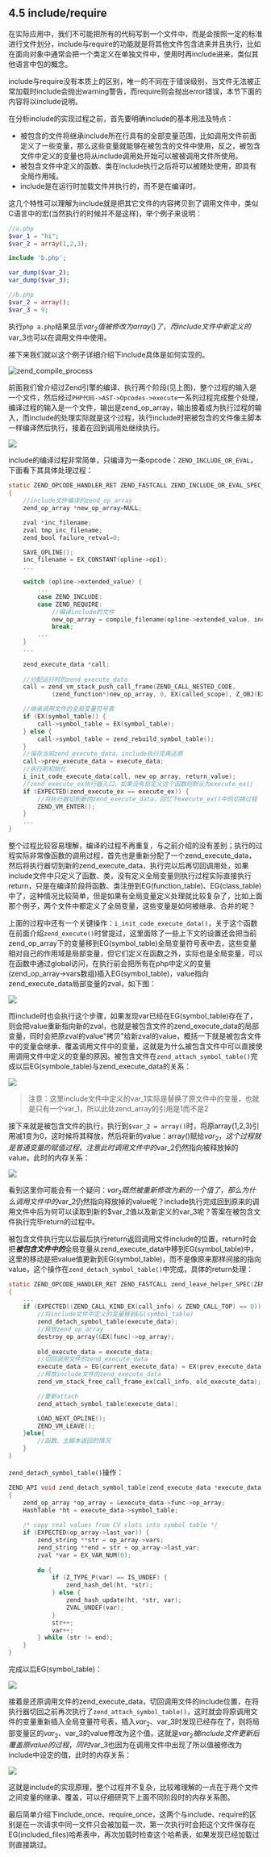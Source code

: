 ## 4.5 include/require
在实际应用中，我们不可能把所有的代码写到一个文件中，而是会按照一定的标准进行文件划分，include与require的功能就是将其他文件包含进来并且执行，比如在面向对象中通常会把一个类定义在单独文件中，使用时再include进来，类似其他语言中包的概念。

include与require没有本质上的区别，唯一的不同在于错误级别，当文件无法被正常加载时include会抛出warning警告，而require则会抛出error错误，本节下面的内容将以include说明。

在分析include的实现过程之前，首先要明确include的基本用法及特点：

* 被包含的文件将继承include所在行具有的全部变量范围，比如调用文件前面定义了一些变量，那么这些变量就能够在被包含的文件中使用，反之，被包含文件中定义的变量也将从include调用处开始可以被被调用文件所使用。
* 被包含文件中定义的函数、类在include执行之后将可以被随处使用，即具有全局作用域。
* include是在运行时加载文件并执行的，而不是在编译时。

这几个特性可以理解为include就是把其它文件的内容拷贝到了调用文件中，类似C语言中的宏(当然执行的时候并不是这样)，举个例子来说明：
```php
//a.php
$var_1 = "hi";
$var_2 = array(1,2,3);

include 'b.php';

var_dump($var_2);
var_dump($var_3);

//b.php
$var_2 = array();
$var_3 = 9;
```
执行`php a.php`结果显示$var_2值被修改为array()了，而include文件中新定义的$var_3也可以在调用文件中使用。

接下来我们就以这个例子详细介绍下include具体是如何实现的。

![zend_compile_process](../img/zend_compile_process.png)

前面我们曾介绍过Zend引擎的编译、执行两个阶段(见上图)，整个过程的输入是一个文件，然后经过`PHP代码->AST->Opcodes->execute`一系列过程完成整个处理，编译过程的输入是一个文件，输出是zend_op_array，输出接着成为执行过程的输入，而include的处理实际就是这个过程，执行include时把被包含的文件像主脚本一样编译然后执行，接着在回到调用处继续执行。

![](../img/include.png)

include的编译过程非常简单，只编译为一条opcode：`ZEND_INCLUDE_OR_EVAL`，下面看下其具体处理过程：
```c
static ZEND_OPCODE_HANDLER_RET ZEND_FASTCALL ZEND_INCLUDE_OR_EVAL_SPEC_CONST_HANDLER(ZEND_OPCODE_HANDLER_ARGS)
{
    //include文件编译的zend_op_array
    zend_op_array *new_op_array=NULL;

    zval *inc_filename;
    zval tmp_inc_filename;
    zend_bool failure_retval=0;

    SAVE_OPLINE();
    inc_filename = EX_CONSTANT(opline->op1);
    ...

    switch (opline->extended_value) {
        ...
        case ZEND_INCLUDE:
        case ZEND_REQUIRE:
            //编译include的文件
            new_op_array = compile_filename(opline->extended_value, inc_filename);
            break;
        ...
    }
    ...
 
    zend_execute_data *call;   
    
    //分配运行时的zend_execute_data 
    call = zend_vm_stack_push_call_frame(ZEND_CALL_NESTED_CODE,
            (zend_function*)new_op_array, 0, EX(called_scope), Z_OBJ(EX(This)));

    //继承调用文件的全局变量符号表
    if (EX(symbol_table)) {
        call->symbol_table = EX(symbol_table);
    } else {
        call->symbol_table = zend_rebuild_symbol_table();
    }
    //保存当前zend_execute_data，include执行完再还原
    call->prev_execute_data = execute_data;
    //执行前初始化
    i_init_code_execute_data(call, new_op_array, return_value);
    //zend_execute_ex执行器入口，如果没有自定义这个函数则默认为execute_ex()
    if (EXPECTED(zend_execute_ex == execute_ex)) {
        //将执行器切到新的zend_execute_data，回忆下execute_ex()中的切换过程
        ZEND_VM_ENTER();
    }
    ...
}
```
整个过程比较容易理解，编译的过程不再重复，与之前介绍的没有差别；执行的过程实际非常像函数的调用过程，首先也是重新分配了一个zend_execute_data，然后将执行器切到新的zend_execute_data，执行完以后再切回调用处，如果include文件中只定义了函数、类，没有定义全局变量则执行过程实际直接执行return，只是在编译阶段将函数、类注册到EG(function_table)、EG(class_table)中了，这种情况比较简单，但是如果有全局变量定义处理就比较复杂了，比如上面那个例子，两个文件中都定义了全局变量，这些变量是如何被继承、合并的呢？

上面的过程中还有一个关键操作：`i_init_code_execute_data()`，关于这个函数在前面介绍`zend_execute()`时曾提过，这里面除了一些上下文的设置还会把当前zend_op_array下的变量移到EG(symbol_table)全局变量符号表中去，这些变量相对自己的作用域是局部变量，但它们定义在函数之外，实际也是全局变量，可以在函数中通过global访问，在执行前会把所有在php中定义的变量(zend_op_array->vars数组)插入EG(symbol_table)，value指向zend_execute_data局部变量的zval，如下图：

![](../img/symbol_cv.png)

而include时也会执行这个步骤，如果发现var已经在EG(symbol_table)存在了，则会把value重新指向新的zval，也就是被包含文件的zend_execute_data的局部变量，同时会把原zval的value"拷贝"给新zval的value，概括一下就是被包含文件中的变量会继承、覆盖调用文件中的变量，这就是为什么被包含文件中可以直接使用调用文件中定义的变量的原因。被包含文件在`zend_attach_symbol_table()`完成以后EG(symbole_table)与zend_execute_data的关系：

![](../img/include_2.png)

> 注意：这里include文件中定义的var_1实际是替换了原文件中的变量，也就是只有一个var_1，所以此处zend_array的引用是1而不是2

接下来就是被包含文件的执行，执行到`$var_2 = array()`时，将原array(1,2,3)引用减1变为0，这时候将其释放，然后将新的value：array()赋给$var_2，这个过程就是普通变量的赋值过程，注意此时调用文件中的$var_2仍然指向被释放掉的value，此时的内存关系：

![](../img/include_3.png)

看到这里你可能会有一个疑问：$var_2既然被重新修改为新的一个值了，那么为什么调用文件中的$var_2仍然指向释放掉的value呢？include执行完成回到原来的调用文件中后为何可以读取到新的$var_2值以及新定义的var_3呢？答案在被包含文件执行完毕return的过程中。

被包含文件执行完以后最后执行return返回调用文件include的位置，return时会把***被包含文件中的***全局变量从zend_execute_data中移到EG(symbol_table)中，这里的移动是把value值更新到EG(symbol_table)，而不是像原来那样间接的指向value，这个操作在`zend_detach_symbol_table()`中完成，具体的return处理：
```c
static ZEND_OPCODE_HANDLER_RET ZEND_FASTCALL zend_leave_helper_SPEC(ZEND_OPCODE_HANDLER_ARGS)
{
    ...
    if (EXPECTED((ZEND_CALL_KIND_EX(call_info) & ZEND_CALL_TOP) == 0)) {
        //将include文件中定义的变量移到EG(symbol_table)
        zend_detach_symbol_table(execute_data);
        //释放zend_op_array
        destroy_op_array(&EX(func)->op_array);
        
        old_execute_data = execute_data;
        //切回调用文件的zend_execute_data
        execute_data = EG(current_execute_data) = EX(prev_execute_data);
        //释放include文件的zend_execute_data
        zend_vm_stack_free_call_frame_ex(call_info, old_execute_data);

        //重新attach
        zend_attach_symbol_table(execute_data);

        LOAD_NEXT_OPLINE();
        ZEND_VM_LEAVE();
    }else{
        //函数、主脚本返回的情况
    }
}
```
`zend_detach_symbol_table()`操作：
```c
ZEND_API void zend_detach_symbol_table(zend_execute_data *execute_data)
{   
    zend_op_array *op_array = &execute_data->func->op_array;
    HashTable *ht = execute_data->symbol_table;
    
    /* copy real values from CV slots into symbol table */
    if (EXPECTED(op_array->last_var)) {
        zend_string **str = op_array->vars;
        zend_string **end = str + op_array->last_var;
        zval *var = EX_VAR_NUM(0);
        
        do {
            if (Z_TYPE_P(var) == IS_UNDEF) {
                zend_hash_del(ht, *str);
            } else {
                zend_hash_update(ht, *str, var);
                ZVAL_UNDEF(var);
            }
            str++;
            var++;
        } while (str != end);
    }
}
```
完成以后EG(symbol_table)：

![](../img/include_4.png)

接着是还原调用文件的zend_execute_data，切回调用文件的include位置，在将执行器切回之前再次执行了`zend_attach_symbol_table()`，这时就会将原调用文件的变量重新插入全局变量符号表，插入$var_2、$var_3时发现已经存在了，则将局部变量区的$var_2、$var_3的value修改为这个值，这就是$var_2被include文件更新后覆盖原value的过程，同时$var_3也因为在调用文件中出现了所以值被修改为include中设定的值，此时的内存关系：

![](../img/include_5.png)

这就是include的实现原理，整个过程并不复杂，比较难理解的一点在于两个文件之间变量的继承、覆盖，可以仔细研究下上面不同阶段时的内存关系图。

最后简单介绍下include_once、require_once，这两个与include、require的区别是在一次请求中同一文件只会被加载一次，第一次执行时会把这个文件保存在EG(included_files)哈希表中，再次加载时检查这个哈希表，如果发现已经加载过则直接跳过。
